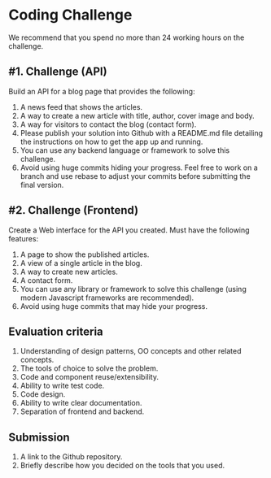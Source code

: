 Coding Challenge
================

We recommend that you spend no more than 24 working hours on the challenge.

#1. Challenge (API)
------------------

Build an API for a blog page that provides the following:

1. A news feed that shows the articles.
2. A way to create a new article with title, author, cover image and body.
3. A way for visitors to contact the blog (contact form).
4. Please publish your solution into Github with a README.md file detailing the instructions on how to get the app up and running.
5. You can use any backend language or framework to solve this challenge.
6. Avoid using huge commits hiding your progress. Feel free to work on a branch and use rebase to adjust your commits before submitting the final version.

#2. Challenge (Frontend)
------------------------

Create a Web interface for the API you created. Must have the following features:

1. A page to show the published articles.
2. A view of a single article in the blog.
3. A way to create new articles.
4. A contact form.
5. You can use any library or framework to solve this challenge (using modern Javascript frameworks are recommended).
6. Avoid using huge commits that may hide your progress.

Evaluation criteria
------------------

1. Understanding of design patterns, OO concepts and other related concepts.
2. The tools of choice to solve the problem.
3. Code and component reuse/extensibility.
4. Ability to write test code.
5. Code design.
6. Ability to write clear documentation.
7. Separation of frontend and backend.

Submission
----------

1. A link to the Github repository.
2. Briefly describe how you decided on the tools that you used.
